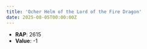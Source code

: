 ```yaml
---
title: 'Ocher Helm of the Lord of the Fire Dragon'
date: 2025-08-05T00:00:00Z
---
```

- **RAP**: 2615
- **Value**: -1
